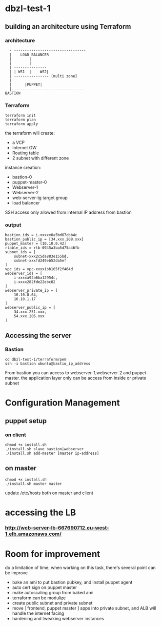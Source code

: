 # dbzl-test-1

## building an architecture using Terraform
### architecture

```
  - ---------------------------------
  |    LOAD BALANCER
  |        |
  |        |
  | --------------- 
  | | WS1  |    WS2|
  | ---------------- [multi zone]
  |
  |      |PUPPET|    
  |---------------------------------
BASTION 
```

### Terraform
```
terraform init
terraform plan
terraform apply
```

the terraform will create:
- a VCP
- Internet GW
- Routing table
- 2 subnet with different zone

instance creation:
- bastion-0
- puppet-master-0
- Webserver-1
- Webserver-2
- web-server-tg target group
- load balancer

SSH access only allowed from internal IP address from bastion

### output
```
bastion_ids = i-xxxxx0a5bd67cbb4c
bastion_public_ip = [34.xxx.208.xxx]
puppet_master = [10.10.0.42]
rtable_ids = rtb-0945a3ba5d75a46fb
subnet_ids = [
    subnet-xxx2c5da883e155bd,
    subnet-xxxfd249eb52da5ef
]
vpc_ids = vpc-xxxx1bb105f2f464d
webserver_ids = [
    i-xxxxa92a6ba12954c,
    i-xxxx282fde22ebc82
]
webserver_private_ip = [
    10.10.0.64,
    10.10.1.17
]
webserver_public_ip = [
    34.xxx.251.xxx,
    54.xxx.205.xxx
]
```
## Accessing the server
### Bastion
```
cd dbzl-test-1/terraform/pem
ssh -i bastion ubuntu@bastio_ip_address
```
From bastion you can access to webserver-1,webserver-2 and puppet-master. the application layer only can be access from inside or private subnet


# Configuration Management
## puppet setup
### on client
```
chmod +x install.sh
./install.sh slave bastion|webserver
./install.sh add-master [master ip-address]
```
## on master
```
chmod +x install.sh
./install.sh master master
```
update /etc/hosts both on master and client

# accessing the LB
### http://web-server-lb-667690712.eu-west-1.elb.amazonaws.com/

# Room for improvement
do a limitation of time, when working on this task, there's several point can be improve
- bake an ami to put bastion pubkey, and install puppet agent
- auto cert sign on puppet master
- make autoscaling group from baked ami
- terraform can be modulize
- create public subnet and private subnet
- move [ frontend, puppet master ] apps into private subnet, and ALB will handle the internet facing
- hardening and tweaking webserver instances
